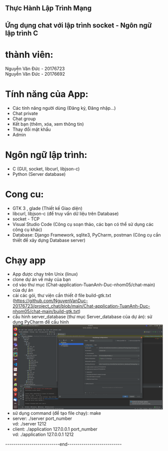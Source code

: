 ## Thực Hành Lập Trình Mạng
## Ứng dụng chat với lập trình socket - Ngôn ngữ lập trình C

# thành viên:
Nguyễn Văn Đức - 20176723<br>
Nguyễn Văn Đức - 20176692

# Tính năng của App:
- Các tính năng người dùng (Đăng ký, Đăng nhập…)
- Chat private
- Chat group
- Kết bạn (thêm, xóa, xem thông tin)
- Thay đổi mật khẩu
- Admin
# Ngôn ngữ lập trình:
- C (GUI, socket, libcurl, libjson-c)
- Python (Server database)
# Cong cu:
- GTK 3 , glade (Thiết kế Giao diện)
- libcurl, libjson-c (để truy vấn dữ liệu trên Database)
- socket - TCP 
- Visual Studio Code (Công cụ soạn thảo, các bạn có thể sử dụng các công cụ khác)
- Database: Django Framework, sqlite3, PyCharm, postman (Công cụ cần thiết để xây dựng Database server)

# Chạy app
- App được chạy trên Unix (linux)
- clone dự án về máy của bạn
- cd vào thư mục (Chat-application-TuanAnh-Duc-nhom05/chat-main) của dự án 
- cài các gói, thư viện cần thiết ở file build-gtk.txt (https://github.com/NguyenVanDuc-20176723/project_chat/blob/main/Chat-application-TuanAnh-Duc-nhom05/chat-main/build-gtk.txt)
- cấu hình server_database (thư mục Server_database của dự án): sử dụng PyCharm để cấu hình<br>
	<img src="images/Cau-hinh-DB-Server.png" alt="cau hinh Database server">
- sử dụng command (để tạo file chạy): make
- server: ./server port_number<br>
	vd: ./server 1212
- client: ./application 127.0.0.1 port_number<br>
	vd: ./application 127.0.0.1 1212

---------------------------end---------------------------
